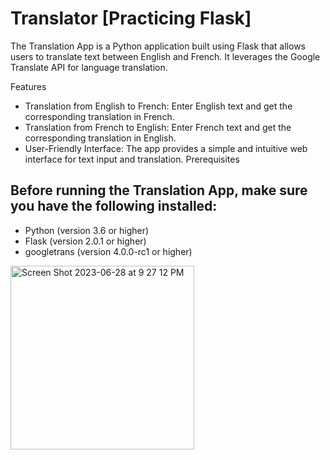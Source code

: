 # Translator [Practicing Flask] 

The Translation App is a Python application built using Flask that allows users to translate text between English and French. It leverages the Google Translate API for language translation.

Features

- Translation from English to French: Enter English text and get the corresponding translation in French.
- Translation from French to English: Enter French text and get the corresponding translation in English.
- User-Friendly Interface: The app provides a simple and intuitive web interface for text input and translation.
Prerequisites

## Before running the Translation App, make sure you have the following installed:

- Python (version 3.6 or higher)
- Flask (version 2.0.1 or higher)
- googletrans (version 4.0.0-rc1 or higher)

<img width="294" alt="Screen Shot 2023-06-28 at 9 27 12 PM" src="https://github.com/LujainSaad/Translator/assets/79986157/efb7af39-a27b-41a5-8ba1-620619c0e820">
